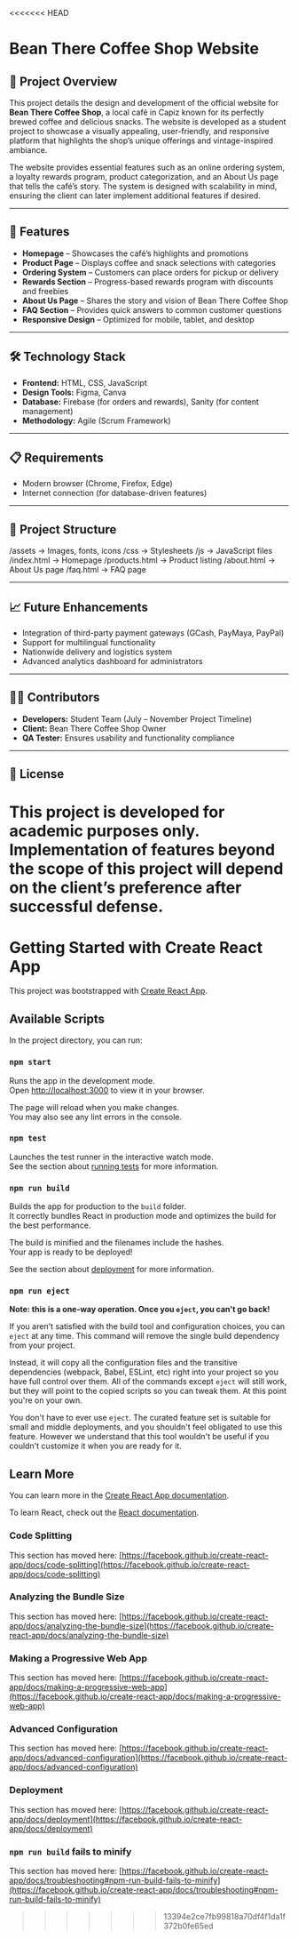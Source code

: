 <<<<<<< HEAD
# Bean There Coffee Shop Website

## 📌 Project Overview
This project details the design and development of the official website for **Bean There Coffee Shop**, a local café in Capiz known for its perfectly brewed coffee and delicious snacks. The website is developed as a student project to showcase a visually appealing, user-friendly, and responsive platform that highlights the shop’s unique offerings and vintage-inspired ambiance.

The website provides essential features such as an online ordering system, a loyalty rewards program, product categorization, and an About Us page that tells the café’s story. The system is designed with scalability in mind, ensuring the client can later implement additional features if desired.

---

## 🚀 Features
- **Homepage** – Showcases the café’s highlights and promotions  
- **Product Page** – Displays coffee and snack selections with categories  
- **Ordering System** – Customers can place orders for pickup or delivery  
- **Rewards Section** – Progress-based rewards program with discounts and freebies  
- **About Us Page** – Shares the story and vision of Bean There Coffee Shop  
- **FAQ Section** – Provides quick answers to common customer questions  
- **Responsive Design** – Optimized for mobile, tablet, and desktop  

---

## 🛠️ Technology Stack
- **Frontend:** HTML, CSS, JavaScript  
- **Design Tools:** Figma, Canva  
- **Database:** Firebase (for orders and rewards), Sanity (for content management)  
- **Methodology:** Agile (Scrum Framework)  

---

## 📋 Requirements
- Modern browser (Chrome, Firefox, Edge)  
- Internet connection (for database-driven features)  

---

## 📂 Project Structure
/assets → Images, fonts, icons
/css → Stylesheets
/js → JavaScript files
/index.html → Homepage
/products.html → Product listing
/about.html → About Us page
/faq.html → FAQ page

---

## 📈 Future Enhancements
- Integration of third-party payment gateways (GCash, PayMaya, PayPal)  
- Support for multilingual functionality  
- Nationwide delivery and logistics system  
- Advanced analytics dashboard for administrators  

---

## 👨‍💻 Contributors
- **Developers:** Student Team (July – November Project Timeline)  
- **Client:** Bean There Coffee Shop Owner  
- **QA Tester:** Ensures usability and functionality compliance  

---

## 📜 License
This project is developed for **academic purposes only**. Implementation of features beyond the scope of this project will depend on the client’s preference after successful defense.  
=======
# Getting Started with Create React App

This project was bootstrapped with [Create React App](https://github.com/facebook/create-react-app).

## Available Scripts

In the project directory, you can run:

### `npm start`

Runs the app in the development mode.\
Open [http://localhost:3000](http://localhost:3000) to view it in your browser.

The page will reload when you make changes.\
You may also see any lint errors in the console.

### `npm test`

Launches the test runner in the interactive watch mode.\
See the section about [running tests](https://facebook.github.io/create-react-app/docs/running-tests) for more information.

### `npm run build`

Builds the app for production to the `build` folder.\
It correctly bundles React in production mode and optimizes the build for the best performance.

The build is minified and the filenames include the hashes.\
Your app is ready to be deployed!

See the section about [deployment](https://facebook.github.io/create-react-app/docs/deployment) for more information.

### `npm run eject`

**Note: this is a one-way operation. Once you `eject`, you can't go back!**

If you aren't satisfied with the build tool and configuration choices, you can `eject` at any time. This command will remove the single build dependency from your project.

Instead, it will copy all the configuration files and the transitive dependencies (webpack, Babel, ESLint, etc) right into your project so you have full control over them. All of the commands except `eject` will still work, but they will point to the copied scripts so you can tweak them. At this point you're on your own.

You don't have to ever use `eject`. The curated feature set is suitable for small and middle deployments, and you shouldn't feel obligated to use this feature. However we understand that this tool wouldn't be useful if you couldn't customize it when you are ready for it.

## Learn More

You can learn more in the [Create React App documentation](https://facebook.github.io/create-react-app/docs/getting-started).

To learn React, check out the [React documentation](https://reactjs.org/).

### Code Splitting

This section has moved here: [https://facebook.github.io/create-react-app/docs/code-splitting](https://facebook.github.io/create-react-app/docs/code-splitting)

### Analyzing the Bundle Size

This section has moved here: [https://facebook.github.io/create-react-app/docs/analyzing-the-bundle-size](https://facebook.github.io/create-react-app/docs/analyzing-the-bundle-size)

### Making a Progressive Web App

This section has moved here: [https://facebook.github.io/create-react-app/docs/making-a-progressive-web-app](https://facebook.github.io/create-react-app/docs/making-a-progressive-web-app)

### Advanced Configuration

This section has moved here: [https://facebook.github.io/create-react-app/docs/advanced-configuration](https://facebook.github.io/create-react-app/docs/advanced-configuration)

### Deployment

This section has moved here: [https://facebook.github.io/create-react-app/docs/deployment](https://facebook.github.io/create-react-app/docs/deployment)

### `npm run build` fails to minify

This section has moved here: [https://facebook.github.io/create-react-app/docs/troubleshooting#npm-run-build-fails-to-minify](https://facebook.github.io/create-react-app/docs/troubleshooting#npm-run-build-fails-to-minify)
>>>>>>> 13394e2ce7fb99818a70df4f1da1f372b0fe65ed
